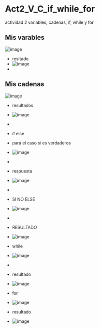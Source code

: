 # Act2_V_C_if_while_for
actividad 2 variables, cadenas, if, while y for

## Mis varables
![image](https://github.com/user-attachments/assets/ee37493c-c7dc-4a6e-9da9-d8e967578a47)

- resltado 
- ![image](https://github.com/user-attachments/assets/5b631693-1a41-4b65-bdca-82b9eb691716)
- 
## Mis cadenas
![image](https://github.com/user-attachments/assets/01f984e3-96c7-4357-9806-f6d3fda7d6e9)

- resultados
- ![image](https://github.com/user-attachments/assets/ec494a24-e8e2-4ef2-b400-1b0b9cda6ea3)
- 
- if else
- para el caso si es verdaderos
- ![image](https://github.com/user-attachments/assets/42173fd3-fd94-4b8e-84b9-bf79ce7705f7)
- 
- respuesta
- ![image](https://github.com/user-attachments/assets/e0344818-c5c4-45b3-baf2-c6ce65be1ca6)
- 
- SI NO ELSE
- ![image](https://github.com/user-attachments/assets/96770686-5e99-4070-9a4f-d00fa9518ded)
- 
- RESULTADO
- ![image](https://github.com/user-attachments/assets/e3685f9f-ae37-48a7-95c1-a323a3ddf4b5)

- while
- ![image](https://github.com/user-attachments/assets/a32d1384-f7ab-4f8b-b9db-195cf75fcc99)
- 
- resultado
- ![image](https://github.com/user-attachments/assets/525a51b8-c229-40c4-9927-7114c2fc325f)

- for
- ![image](https://github.com/user-attachments/assets/46d2ae7a-6dd7-4e92-b981-fce54c119752)

- resultado
- ![image](https://github.com/user-attachments/assets/a4ee6ad7-27b6-41b7-a25f-643691175d8d)






